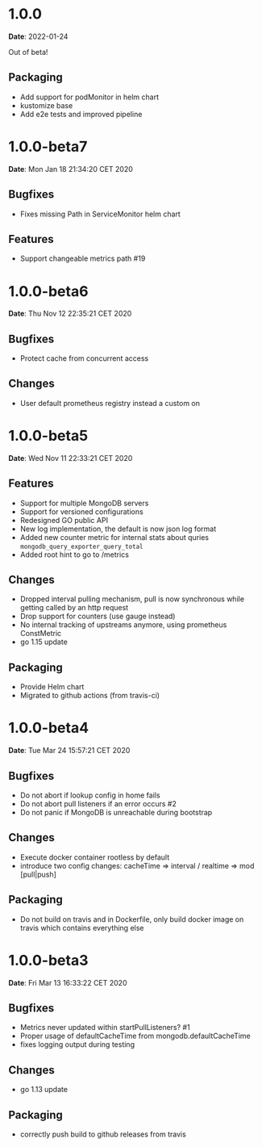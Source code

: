 # 1.0.0
**Date**: 2022-01-24

Out of beta!

## Packaging
* Add support for podMonitor in helm chart
* kustomize base
* Add e2e tests and improved pipeline


# 1.0.0-beta7
**Date**: Mon Jan 18 21:34:20 CET 2020

## Bugfixes
* Fixes missing Path in ServiceMonitor helm chart

## Features
* Support changeable metrics path #19


# 1.0.0-beta6
**Date**: Thu Nov 12 22:35:21 CET 2020

## Bugfixes
* Protect cache from concurrent access

## Changes
* User default prometheus registry instead a custom on


# 1.0.0-beta5
**Date**: Wed Nov 11 22:33:21 CET 2020

## Features
* Support for multiple MongoDB servers
* Support for versioned configurations
* Redesigned GO public API
* New log implementation, the default is now json log format
* Added new counter metric for internal stats about quries `mongodb_query_exporter_query_total`
* Added root hint to go to /metrics

## Changes
* Dropped interval pulling mechanism, pull is now synchronous while getting called by an http request
* Drop support for counters (use gauge instead)
* No internal tracking of upstreams anymore, using prometheus ConstMetric
* go 1.15 update

## Packaging
* Provide Helm chart
* Migrated to github actions (from travis-ci)


# 1.0.0-beta4
**Date**: Tue Mar 24 15:57:21 CET 2020

## Bugfixes
* Do not abort if lookup config in home fails
* Do not abort pull listeners if an error occurs #2
* Do not panic if MongoDB is unreachable during bootstrap

## Changes
* Execute docker container rootless by default
* introduce two config changes: cacheTime => interval / realtime => mod [pull|push]

## Packaging
* Do not build on travis and in Dockerfile, only build docker image on travis which contains everything else


# 1.0.0-beta3
**Date**: Fri Mar 13 16:33:22 CET 2020

## Bugfixes
* Metrics never updated within startPullListeners? #1
* Proper usage of defaultCacheTime from mongodb.defaultCacheTime
* fixes logging output during testing

## Changes
* go 1.13 update


## Packaging
* correctly push build to github releases from travis
